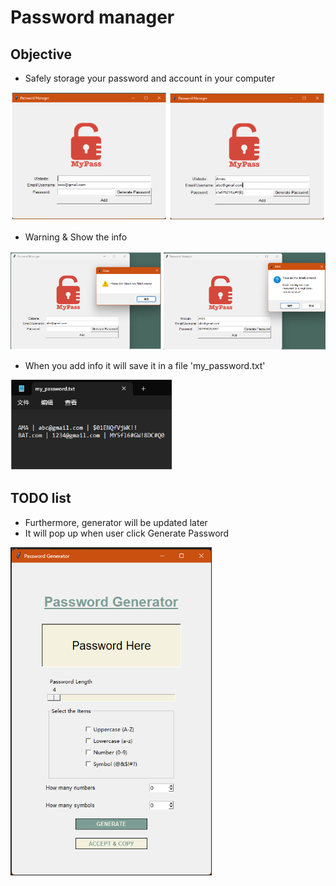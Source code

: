 # Password manager

## Objective

* Safely storage your password and account in your computer

![img_1.png](img/img_1.png)

* Warning & Show the info

![img_2.png](img/img_2.png)

* When you add info it will save it in a file 'my_password.txt'

![img_3.png](img/img_3.png)

## TODO list

* Furthermore, generator will be updated later
* It will pop up when user click Generate Password

![img_4.png](img/img_4.png)
